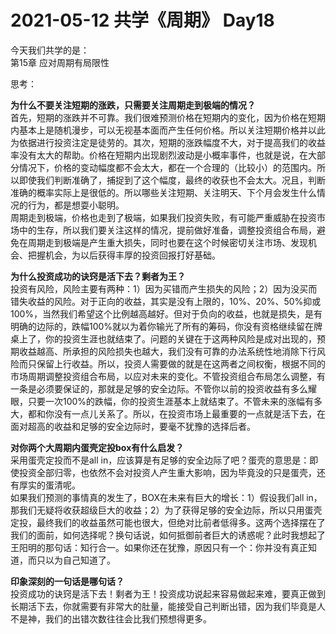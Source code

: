 # 2021-05-12 共学《周期》 Day18
今天我们共学的是：  
第15章 应对周期有局限性

思考：

**为什么不要关注短期的涨跌，只需要关注周期⾛到极端的情况？**  
首先，短期的涨跌并不可靠。我们很难预测价格在短期内的变化，因为价格在短期内基本上是随机漫步，可以无视基本面而产生任何价格。所以关注短期价格并以此为依据进行投资注定是徒劳的。其次，短期的涨跌幅度不大，对于提高我们的收益率没有太大的帮助。价格在短期内出现剧烈波动是小概率事件，也就是说，在大部分情况下，价格的变动幅度都不会太大，都在一个合理的（比较小）的范围内。所以即使我们判断准确了，捕捉到了这个幅度，最终的收获也不会太大。况且，判断准确的概率实际上是很低的。所以哪些关注短期、关注明天、下个月会发生什么情况的行为，都是想耍小聪明。  
周期走到极端，价格也走到了极端，如果我们投资失败，有可能严重威胁在投资市场中的生存，所以我们要关注这样的情况，提前做好准备，调整投资组合布局，避免在周期走到极端是产生重大损失，同时也要在这个时候密切关注市场、发现机会、把握机会，为以后获得丰厚的投资回报打好基础。

**为什么投资成功的诀窍是活下去？剩者为王？**  
投资有风险，风险主要有两种：1）因为买错而产生损失的风险；2）因为没买而错失收益的风险。对于正向的收益，其实是没有上限的，10%、20%、50%抑或100%，当然我们希望这个比例越高越好。但对于负向的收益，也就是损失，是有明确的边际的，跌幅100%就以为着你输光了所有的筹码，你没有资格继续留在牌桌上了，你的投资生涯也就结束了。问题的关键在于这两种风险是成对出现的，预期收益越高、所承担的风险损失也越大，我们没有可靠的办法系统性地消除下行风险而只保留上行收益。所以，投资人需要做的就是在这两者之间权衡，根据不同的市场周期调整投资组合布局，以应对未来的变化。不管投资组合布局怎么调整，有一条是必须要保证的，那就是足够的安全边际。不管你以前的投资收益有多么耀眼，只要一次100%的跌幅，你的投资生涯基本上就结束了。不管未来的涨幅有多大，都和你没有一点儿关系了。所以，在投资市场上最重要的一点就是活下去，在面对超高的收益和足够的安全边际时，要毫不犹豫的选择后者。

**对你两个大周期内蛋壳定投box有什么启发？**  
采用蛋壳定投而不是all in，应该算是有足够的安全边际了吧？蛋壳的意思是：即使投资全部归零，也依然不会对投资人产生重大影响，因为毕竟没的只是蛋壳，还有厚实的蛋清呢。  
如果我们预测的事情真的发生了，BOX在未来有巨大的增长：1）假设我们all in，那我们无疑将收获超级巨大的收益；2）为了获得足够的安全边际，所以只用蛋壳定投，最终我们的收益虽然可能也很大，但绝对比前者低得多。这两个选择摆在了我们的面前，如何选择呢？换句话说，如何抵御前者巨大的诱惑呢？此时我想起了王阳明的那句话：知行合一。如果你还在犹豫，原因只有一个：你并没有真正知道，而只以为自己知道了。

**印象深刻的一句话是哪句话？**  
投资成功的诀窍是活下去！剩者为王！投资成功说起来容易做起来难，要真正做到长期活下去，你就需要有非常大的肚量，能接受自己判断出错，因为我们毕竟是人不是神，我们的出错次数往往会比我们预想得更多。
